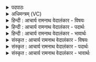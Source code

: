 <details><summary>पदपाठः</summary>

अ꣣ग्निः꣢। वृ꣣त्रा꣡णि꣢। ज꣣ङ्घनत्। द्रविणस्युः꣢। वि꣣पन्य꣡या꣢। स꣡मि꣢꣯द्धः। सम्। इ꣣द्धः। शुक्रः꣢। आ꣡हु꣢꣯तः। १३९६।
</details>

<details><summary>अधिमन्त्रम् (VC)</summary>

- अग्निः
- भरद्वाजो बार्हस्पत्यः
- गायत्री
- षड्जः
</details>

<details><summary>हिन्दी : आचार्य रामनाथ वेदालंकार - विषयः</summary>

प्रथम ऋचा की व्याख्या पूर्वार्चिक में ४ क्रमाङ्क पर परमात्मा के विषय में की गयी थी। यहाँ आचार्य का विषय कहते हैं।
</details>

<details><summary>हिन्दी : आचार्य रामनाथ वेदालंकार - पदार्थः</summary>

पदार्थान्वयभाषाः -  (विपन्यया) शिष्यों के विनय-व्यवहार से (समिद्धः) प्रोत्साहित, (शुक्रः) पवित्र हृदयवाला, (आहुतः) शिष्यों से आत्मसमर्पण किया हुआ (अग्निः) विद्या से प्रकाशित आचार्य (द्रविणस्युः) शिष्यों को विद्याधन देने का इच्छुक होता हुआ,उनके (वृत्राणि) दोषों को (जङ्घनत्) अतिशयरूप से नष्ट करे ॥१॥
</details>

<details><summary>हिन्दी : आचार्य रामनाथ वेदालंकार - भावार्थः</summary>

भावार्थभाषाः -  गुरुओं का यह कर्तव्य है कि वे विद्या देने के साथ-साथ शिष्यों को भी दूर करें ॥१॥
</details>

<details><summary>संस्कृत : आचार्य रामनाथ वेदालंकार - विषयः</summary>

तत्र प्रथमा ऋक् पूर्वार्चिके ४ क्रमाङ्के परमात्मविषये व्याख्याता। अत्राचार्यविषय उच्यते।
</details>

<details><summary>संस्कृत : आचार्य रामनाथ वेदालंकार - पदार्थः</summary>

पदार्थान्वयभाषाः -  (विपन्यया)शिष्याणां विनयव्यवहारेण(समिद्धः)प्रदीपितः प्रोत्साहितः, (शुक्रः)पवित्रहृदयः, (आहुतः)शिष्यैः कृतात्मसमर्पणः(अग्निः)विद्यया प्रकाशितः आचार्यः(द्रविणस्युः)शिष्याणां विद्याधनप्रदानकामः सन् तेषाम्(वृत्राणि)दोषान्(जङ्घनत्)भृशं हन्यात् ॥१॥२
</details>

<details><summary>संस्कृत : आचार्य रामनाथ वेदालंकार - भावार्थः</summary>

भावार्थभाषाः -  गुरूणामेतत् कर्तव्यं यत्ते विद्याप्रदानेन सह शिष्याणां दोषानपि दूरीकुर्युः ॥१॥
</details>